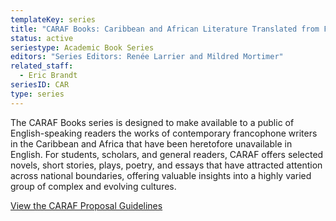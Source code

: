 ```yaml
---
templateKey: series
title: "CARAF Books: Caribbean and African Literature Translated from French"
status: active
seriestype: Academic Book Series
editors: "Series Editors: Renée Larrier and Mildred Mortimer"
related_staff:
  - Eric Brandt
seriesID: CAR
type: series
---
```

The CARAF Books series is designed to make available to a public of English-speaking readers the works of contemporary francophone writers in the Caribbean and Africa that have been heretofore unavailable in English. For students, scholars, and general readers, CARAF offers selected novels, short stories, plays, poetry, and essays that have attracted attention across national boundaries, offering valuable insights into a highly varied group of complex and evolving cultures.

[View the CARAF Proposal Guidelines](/CARAF_Proposal_Outline.doc)